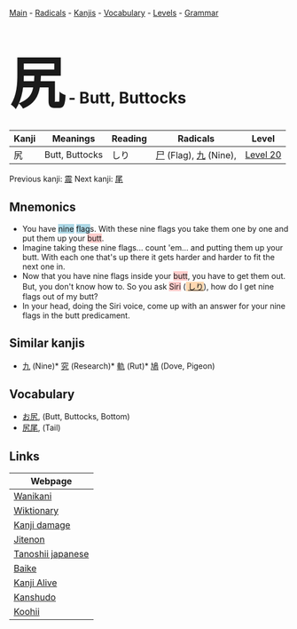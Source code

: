 <style> bigfont {font-size: 100px}</style>
[Main](../README.md) -
[Radicals](../radicals.md) -
[Kanjis](../kanjis.md) -
[Vocabulary](../vocabulary.md) -
[Levels](../levels.md) -
[Grammar](../grammar.md)
# <bigfont> 尻</bigfont> - Butt, Buttocks 

| Kanji | Meanings | Reading | Radicals | Level |
| --- | --- | --- | --- | --- |
| 尻 | Butt, Buttocks | しり | [尸](../radicals/尸.md) (Flag), [九](../radicals/九.md) (Nine),  | [Level 20](../levels/wk_level20.md) |

Previous kanji: [震](震.md) Next kanji: [尾](尾.md) 

## Mnemonics
 * You have <span style="background-color:#ADD8E6"> nine</span> <span style="background-color:#ADD8E6"> flag</span>s. With these nine flags you take them one by one and put them up your <span style="background-color:#ffcccb"> butt</span>.
* Imagine taking these nine flags... count 'em... and putting them up your butt. With each one that's up there it gets harder and harder to fit the next one in.
* Now that you have nine flags inside your <span style="background-color:#ffcccb"> butt</span>, you have to get them out. But, you don't know how to. So you ask <span style="background-color:#ffcccb"> Siri</span> (<span style="background-color:#fed8b1"> [しり](https://jisho.org/search/しり)</span>), how do I get nine flags out of my butt?
* In your head, doing the Siri voice, come up with an answer for your nine flags in the butt predicament. 


## Similar kanjis
 * [九](九.md) (Nine)* [究](究.md) (Research)* [軌](軌.md) (Rut)* [鳩](鳩.md) (Dove, Pigeon)


## Vocabulary
 * [お尻](../vocabulary/尻.md), (Butt, Buttocks, Bottom)
* [尻尾](../vocabulary/尻.md), (Tail)



## Links 

| Webpage |
| --- |
| [Wanikani          ](https://www.wanikani.com/kanji/尻) |
| [Wiktionary        ](https://en.wiktionary.org/wiki/尻) |
| [Kanji damage      ](http://www.kanjidamage.com/kanji/search?utf8=✓&q=尻) |
| [Jitenon           ](https://jitenon.com/kanji/尻) |
| [Tanoshii japanese ](https://www.tanoshiijapanese.com/dictionary/kanji.cfm?k=尻) |
| [Baike             ](https://baike.baidu.com/item/尻) |
| [Kanji Alive       ](https://app.kanjialive.com/尻) |
| [Kanshudo          ](https://www.kanshudo.com/searchmn?q=尻) |
| [Koohii            ](https://kanji.koohii.com/study/kanji/尻) |
